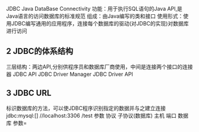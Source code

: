 JDBC Java DataBase Connectivity
功能：用于执行SQL语句的Java API,是Java语言的访问数据库的标准规范
组成：由Java编写的类和接口
使用形式：使用JDBC编写通用的应用程序，连接每个数据库的驱动(对JDBC的实现)对数据库进行访问

## 2 JDBC的体系结构
三层结构：两边API,分别供程序员和数据库厂商使用，中间是连接两个接口的连接器
JDBC API
JDBC Driver Manager
JDBC Driver API

## 3 JDBC URL
标识数据库的方法，可以使JDBC程序识别指定的数据并与之建立连接
jdbc:mysql:[] //localhost:3306 /test 参数
协议 子协议(数据库)  主机  端口  数据库 参数=
